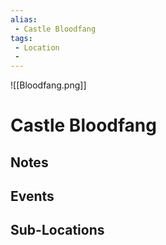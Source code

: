 ```yaml
---
alias: 
 - Castle Bloodfang
tags: 
 - Location
 - 
---
```

![[Bloodfang.png]]
# Castle Bloodfang

## Notes


## Events


## Sub-Locations

